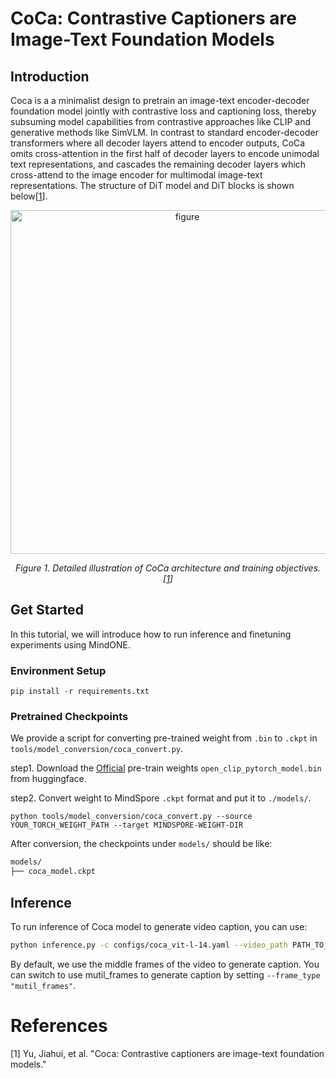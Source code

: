 # CoCa: Contrastive Captioners are Image-Text Foundation Models

## Introduction

Coca is a a minimalist design to pretrain an image-text encoder-decoder foundation model jointly with contrastive loss and captioning loss, thereby subsuming model capabilities from contrastive approaches like CLIP and generative methods like SimVLM.
In contrast to standard encoder-decoder transformers where all decoder layers attend to encoder outputs, CoCa omits cross-attention in the first half of decoder layers to encode unimodal text representations, and cascades the remaining decoder layers which cross-attend to the image encoder for multimodal image-text representations.
The structure of DiT model and DiT blocks is shown below[<a href="#references">1</a>].

<p align="center">
  <img width="550" alt="figure" src="https://github.com/mlfoundations/open_clip/assets/52945530/ca75eccb-ea1f-4e9a-b628-1b88b691b849">
</p>
<p align="center">
  <em> Figure 1. Detailed illustration of CoCa architecture and training objectives. [<a href="#references">1</a>] </em>
</p>

## Get Started
In this tutorial, we will introduce how to run inference and finetuning experiments using MindONE.

### Environment Setup

```
pip install -r requirements.txt
```

### Pretrained Checkpoints

We provide a script for converting pre-trained weight from `.bin` to `.ckpt` in `tools/model_conversion/coca_convert.py`.

step1. Download the [Official](https://huggingface.co/laion/mscoco_finetuned_CoCa-ViT-L-14-laion2B-s13B-b90k/tree/main) pre-train weights `open_clip_pytorch_model.bin` from huggingface.

step2. Convert weight to MindSpore `.ckpt` format and put it to `./models/`.
```shell
python tools/model_conversion/coca_convert.py --source YOUR_TORCH_WEIGHT_PATH --target MINDSPORE-WEIGHT-DIR
```

After conversion, the checkpoints under `models/` should be like:
```bash
models/
├── coca_model.ckpt
```

## Inference

To run inference of Coca model to generate video caption, you can use:
```bash
python inference.py -c configs/coca_vit-l-14.yaml --video_path PATH_TO_YOUR_VIDEO --frame_type "middle"
```
By default, we use the middle frames of the video to generate caption. You can switch to use mutil_frames to generate caption by setting `--frame_type "mutil_frames"`.




# References

[1] Yu, Jiahui, et al. "Coca: Contrastive captioners are image-text foundation models."
